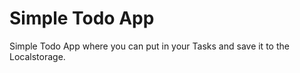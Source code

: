 # Simple Todo App

Simple Todo App where you can put in your Tasks and save it to the Localstorage.
